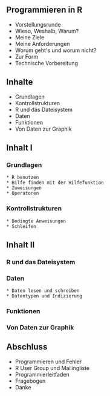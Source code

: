 ## Programmieren in R
* Vorstellungsrunde
* Wieso, Weshalb, Warum?
* Meine Ziele
* Meine Anforderungen
* Worum geht's und worum nicht?
* Zur Form
* Technische Vorbereitung

## Inhalte
* Grundlagen
* Kontrollstrukturen
* R und das Dateisystem
* Daten
* Funktionen
* Von Daten zur Graphik

##  Inhalt I
### Grundlagen
    * R benutzen
    * Hilfe finden mit der Hilfefunktion
    * Zuweisungen
    * Operatoren

### Kontrollstrukturen
    * Bedingte Anweisungen
    * Schleifen 
##  Inhalt II
### R und das Dateisystem
### Daten
    * Daten lesen und schreiben
    * Datentypen und Indizierung
### Funktionen
### Von Daten zur Graphik

## Abschluss
* Programmieren und Fehler
* R User Group und Mailingliste
* Programmierleitfaden
* Fragebogen
* Danke
